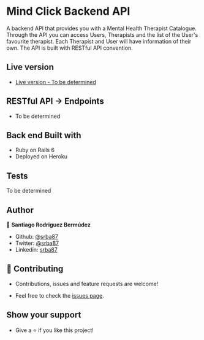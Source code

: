 # Mind Click Backend API

A backend API that provides you with a Mental Health Therapist Catalogue. Through the API you can access Users, Therapists and the list of the User's favourite therapist. Each Therapist and User will have information of their own. The API is built with RESTful API convention.

## Live version

- [Live version - To be determined]()

## RESTful API -> Endpoints

- To be determined

## Back end Built with
  - Ruby on Rails 6
  - Deployed on Heroku

## Tests

To be determined

## Author

👤 **Santiago Rodriguez Bermúdez**

  - Github: [@srba87](https://github.com/santiagorodriguezbermudez)
  - Twitter: [@srba87](https://twitter.com/srba87)
  - Linkedin: [srba87](https://linkedin.com/in/srba)

## 🤝 Contributing

  - Contributions, issues and feature requests are welcome!

  - Feel free to check the [issues page](./issues).

## Show your support

  - Give a ⭐️ if you like this project!